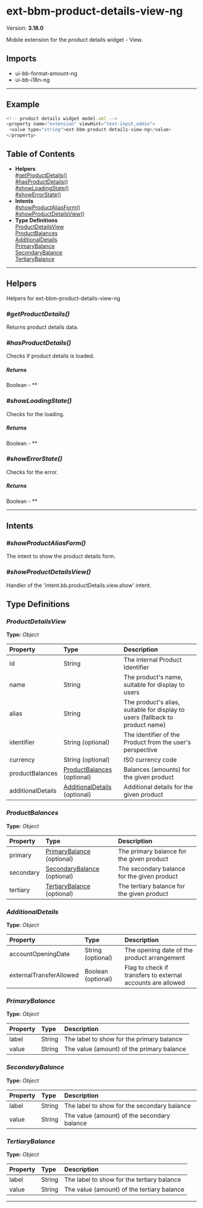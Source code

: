 # ext-bbm-product-details-view-ng


Version: **3.18.0**

Mobile extension for the product details widget - View.

## Imports

* ui-bb-format-amount-ng
* ui-bb-i18n-ng

---

## Example

```javascript
<!-- product details widget model.xml -->
<property name="extension" viewHint="text-input,admin">
 <value type="string">ext-bbm-product-details-view-ng</value>
</property>
```

## Table of Contents
- **Helpers**<br/>    <a href="#Helpers_getProductDetails">#getProductDetails()</a><br/>    <a href="#Helpers_hasProductDetails">#hasProductDetails()</a><br/>    <a href="#Helpers_showLoadingState">#showLoadingState()</a><br/>    <a href="#Helpers_showErrorState">#showErrorState()</a><br/>
- **Intents**<br/>    <a href="#Intents_showProductAliasForm">#showProductAliasForm()</a><br/>    <a href="#Intents_showProductDetailsView">#showProductDetailsView()</a><br/>
- **Type Definitions**<br/>    <a href="#ProductDetailsView">ProductDetailsView</a><br/>    <a href="#ProductBalances">ProductBalances</a><br/>    <a href="#AdditionalDetails">AdditionalDetails</a><br/>    <a href="#PrimaryBalance">PrimaryBalance</a><br/>    <a href="#SecondaryBalance">SecondaryBalance</a><br/>    <a href="#TertiaryBalance">TertiaryBalance</a><br/>

---

## Helpers

Helpers for ext-bbm-product-details-view-ng

### <a name="Helpers_getProductDetails"></a>*#getProductDetails()*

Returns product details data.

### <a name="Helpers_hasProductDetails"></a>*#hasProductDetails()*

Checks if product details is loaded.

##### Returns

Boolean - **

### <a name="Helpers_showLoadingState"></a>*#showLoadingState()*

Checks for the loading.

##### Returns

Boolean - **

### <a name="Helpers_showErrorState"></a>*#showErrorState()*

Checks for the error.

##### Returns

Boolean - **

---

## Intents


### <a name="Intents_showProductAliasForm"></a>*#showProductAliasForm()*

The intent to show the product details form.

### <a name="Intents_showProductDetailsView"></a>*#showProductDetailsView()*

Handler of the 'intent.bb.productDetails.view.show' intent.

## Type Definitions


### <a name="ProductDetailsView"></a>*ProductDetailsView*


**Type:** *Object*


| Property | Type | Description |
| :-- | :-- | :-- |
| id | String | The internal Product Identifier |
| name | String | The product's name, suitable for display to users |
| alias | String | The product's alias, suitable for display to users (fallback to product name) |
| identifier | String (optional) | The identifier of the Product from the user's perspective |
| currency | String (optional) | ISO currency code |
| productBalances | [ProductBalances](#ProductBalances) (optional) | Balances (amounts) for the given product |
| additionalDetails | [AdditionalDetails](#AdditionalDetails) (optional) | Additional details for the given product |

### <a name="ProductBalances"></a>*ProductBalances*


**Type:** *Object*


| Property | Type | Description |
| :-- | :-- | :-- |
| primary | [PrimaryBalance](#PrimaryBalance) (optional) | The primary balance for the given product |
| secondary | [SecondaryBalance](#SecondaryBalance) (optional) | The secondary balance for the given product |
| tertiary | [TertiaryBalance](#TertiaryBalance) (optional) | The tertiary balance for the given product |

### <a name="AdditionalDetails"></a>*AdditionalDetails*


**Type:** *Object*


| Property | Type | Description |
| :-- | :-- | :-- |
| accountOpeningDate | String (optional) | The opening date of the product arrangement |
| externalTransferAllowed | Boolean (optional) | Flag to check if transfers to external accounts are allowed |

### <a name="PrimaryBalance"></a>*PrimaryBalance*


**Type:** *Object*


| Property | Type | Description |
| :-- | :-- | :-- |
| label | String | The label to show for the primary balance |
| value | String | The value (amount) of the primary balance |

### <a name="SecondaryBalance"></a>*SecondaryBalance*


**Type:** *Object*


| Property | Type | Description |
| :-- | :-- | :-- |
| label | String | The label to show for the secondary balance |
| value | String | The value (amount) of the secondary balance |

### <a name="TertiaryBalance"></a>*TertiaryBalance*


**Type:** *Object*


| Property | Type | Description |
| :-- | :-- | :-- |
| label | String | The label to show for the tertiary balance |
| value | String | The value (amount) of the tertiary balance |

---

